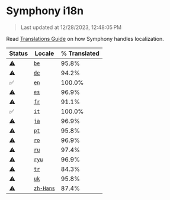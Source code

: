 # Symphony i18n

> Last updated at 12/28/2023, 12:48:05 PM

Read [Translations Guide](https://github.com/zyrouge/symphony/wiki/Translations-Guide) on how Symphony handles localization.

| Status | Locale | % Translated |
| --- | --- | --- |
| ⚠️ | [`be`](https://github.com/zyrouge/symphony/blob/main/i18n/be.toml) | 95.8% |
| ⚠️ | [`de`](https://github.com/zyrouge/symphony/blob/main/i18n/de.toml) | 94.2% |
| ✅ | [`en`](https://github.com/zyrouge/symphony/blob/main/i18n/en.toml) | 100.0% |
| ⚠️ | [`es`](https://github.com/zyrouge/symphony/blob/main/i18n/es.toml) | 96.9% |
| ⚠️ | [`fr`](https://github.com/zyrouge/symphony/blob/main/i18n/fr.toml) | 91.1% |
| ✅ | [`it`](https://github.com/zyrouge/symphony/blob/main/i18n/it.toml) | 100.0% |
| ⚠️ | [`ja`](https://github.com/zyrouge/symphony/blob/main/i18n/ja.toml) | 96.9% |
| ⚠️ | [`pt`](https://github.com/zyrouge/symphony/blob/main/i18n/pt.toml) | 95.8% |
| ⚠️ | [`ro`](https://github.com/zyrouge/symphony/blob/main/i18n/ro.toml) | 96.9% |
| ⚠️ | [`ru`](https://github.com/zyrouge/symphony/blob/main/i18n/ru.toml) | 97.4% |
| ⚠️ | [`ryu`](https://github.com/zyrouge/symphony/blob/main/i18n/ryu.toml) | 96.9% |
| ⚠️ | [`tr`](https://github.com/zyrouge/symphony/blob/main/i18n/tr.toml) | 84.3% |
| ⚠️ | [`uk`](https://github.com/zyrouge/symphony/blob/main/i18n/uk.toml) | 95.8% |
| ⚠️ | [`zh-Hans`](https://github.com/zyrouge/symphony/blob/main/i18n/zh-Hans.toml) | 87.4% |